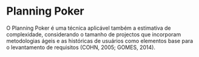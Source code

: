 # Planning Poker

O Planning Poker é uma técnica aplicável também a estimativa de complexidade, considerando o tamanho de projectos que incorporam metodologias ágeis e as históricas de usuários como elementos base para o levantamento de requisitos (COHN, 2005; GOMES, 2014).